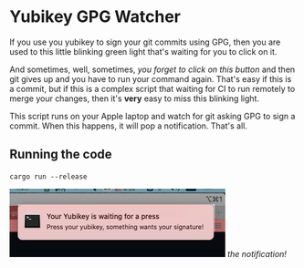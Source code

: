 # Yubikey GPG Watcher

If you use you yubikey to sign your git commits using GPG, then you are used to this little blinking green light that's waiting for you to click on it.

And sometimes, well, sometimes, _you forget to click on this button_ and then git gives up and you have to run your command again. That's easy if this is a commit, but if this is a complex script that waiting for CI to run remotely to merge your changes, then it's **very** easy to miss this blinking light.

This script runs on your Apple laptop and watch for git asking GPG to sign a commit. When this happens, it will pop a notification. That's all.

## Running the code

```shell
cargo run --release
```

![](assets/waiting.png)
_the notification!_